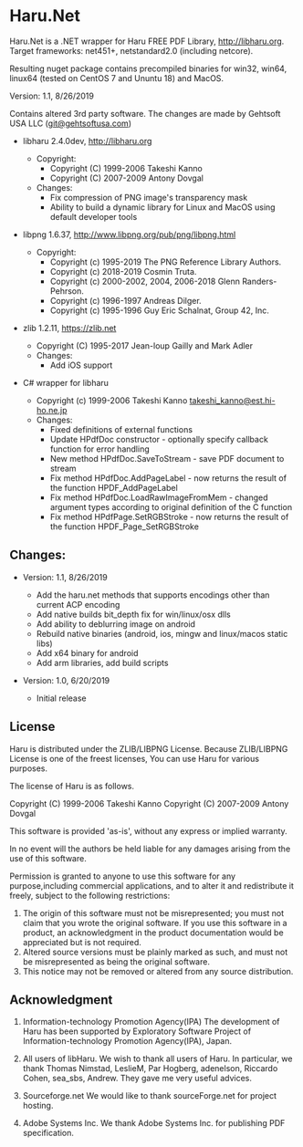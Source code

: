 # Haru.Net

Haru.Net is a .NET wrapper for Haru FREE PDF Library, http://libharu.org.
Target frameworks: net451+, netstandard2.0 (including netcore). 

Resulting nuget package contains precompiled binaries for win32, win64, linux64 
(tested on CentOS 7 and Ununtu 18) and MacOS.

Version: 1.1, 8/26/2019

Contains altered 3rd party software. The changes are made by Gehtsoft USA LLC (git@gehtsoftusa.com)

* libharu 2.4.0dev, http://libharu.org
  * Copyright:
    * Copyright (C) 1999-2006 Takeshi Kanno
    * Copyright (C) 2007-2009 Antony Dovgal
  * Changes:
    * Fix compression of PNG image's transparency mask
    * Ability to build a dynamic library for Linux and MacOS using default developer tools

* libpng 1.6.37, http://www.libpng.org/pub/png/libpng.html
  * Copyright:
    * Copyright (c) 1995-2019 The PNG Reference Library Authors.
    * Copyright (c) 2018-2019 Cosmin Truta.
    * Copyright (c) 2000-2002, 2004, 2006-2018 Glenn Randers-Pehrson.
    * Copyright (c) 1996-1997 Andreas Dilger.
    * Copyright (c) 1995-1996 Guy Eric Schalnat, Group 42, Inc.

* zlib 1.2.11, https://zlib.net
  * Copyright (C) 1995-2017 Jean-loup Gailly and Mark Adler
  * Changes:
    * Add iOS support

* C# wrapper for libharu
  * Copyright (c) 1999-2006 Takeshi Kanno <takeshi_kanno@est.hi-ho.ne.jp>
  * Changes:
    * Fixed definitions of external functions
    * Update HPdfDoc constructor - optionally specify callback function for error handling
    * New method HPdfDoc.SaveToStream - save PDF document to stream
    * Fix method HPdfDoc.AddPageLabel - now returns the result of the function HPDF_AddPageLabel
    * Fix method HPdfDoc.LoadRawImageFromMem - changed argument types according to original definition of the C function
    * Fix method HPdfPage.SetRGBStroke - now returns the result of the function HPDF_Page_SetRGBStroke

## Changes:
* Version: 1.1, 8/26/2019
  * Add the haru.net methods that supports encodings other than current ACP encoding
  * Add native builds bit_depth fix for win/linux/osx dlls
  * Add ability to deblurring image on android
  * Rebuild native binaries (android, ios, mingw and linux/macos static libs) 
  * Add x64 binary for android
  * Add arm libraries, add build scripts

* Version: 1.0, 6/20/2019
  * Initial release

## License

Haru is distributed under the ZLIB/LIBPNG License. Because ZLIB/LIBPNG License 
is one of the freest licenses, You can use Haru for various purposes.

The license of Haru is as follows.

Copyright (C) 1999-2006 Takeshi Kanno
Copyright (C) 2007-2009 Antony Dovgal

This software is provided 'as-is', without any express or implied warranty.

In no event will the authors be held liable for any damages arising from the 
use of this software.

Permission is granted to anyone to use this software for any purpose,including 
commercial applications, and to alter it and redistribute it freely, subject 
to the following restrictions:

 1. The origin of this software must not be misrepresented; you must not claim 
    that you wrote the original software. If you use this software in a 
    product, an acknowledgment in the product documentation would be 
    appreciated but is not required.
 2. Altered source versions must be plainly marked as such, and must not be 
    misrepresented as being the original software.
 3. This notice may not be removed or altered from any source distribution.


## Acknowledgment

1. Information-technology Promotion Agency(IPA)
   The development of Haru has been supported by Exploratory Software Project 
   of Information-technology Promotion Agency(IPA), Japan. 

2. All users of libHaru.
   We wish to thank all users of Haru.
   In particular, we thank Thomas Nimstad, LeslieM, Par Hogberg, adenelson, 
   Riccardo Cohen, sea_sbs, Andrew. 
   They gave me very useful advices.

3. Sourceforge.net
   We would like to thank sourceForge.net for project hosting.

4. Adobe Systems Inc.
   We thank Adobe Systems Inc. for publishing PDF specification.
